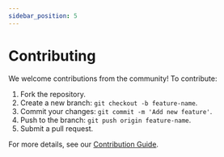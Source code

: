 ```yaml
---
sidebar_position: 5
---
```


# Contributing

We welcome contributions from the community! To contribute:

1. Fork the repository.
2. Create a new branch: `git checkout -b feature-name`.
3. Commit your changes: `git commit -m 'Add new feature'`.
4. Push to the branch: `git push origin feature-name`.
5. Submit a pull request.

For more details, see our [Contribution Guide](https://github.com/next-mods/next-mods-turborepo/tree/main/CONTRIBUTING.md).